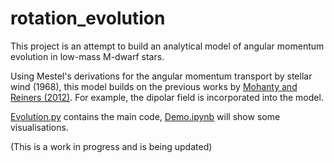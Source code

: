 # rotation_evolution

This project is an attempt to build an analytical model of angular momentum evolution in low-mass M-dwarf stars. 

Using Mestel's derivations for the angular momentum transport by stellar wind (1968), this model builds on the previous works by [Mohanty and Reiners (2012)](https://iopscience.iop.org/article/10.1088/0004-637X/746/1/43/meta). For example, the dipolar field is incorporated into the model.

[Evolution.py](https://github.com/astrovarv/rotation_evolution/blob/main/Evolution.py) contains the main code, [Demo.ipynb](https://github.com/astrovarv/rotation_evolution/blob/main/Demo.ipynb) will show some visualisations.

(This is a work in progress and is being updated)
